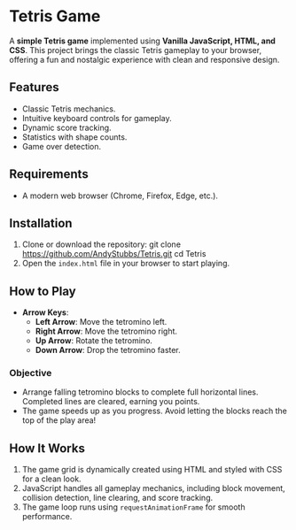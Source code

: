 # Tetris Game

A **simple Tetris game** implemented using **Vanilla JavaScript, HTML, and CSS**. This project brings the classic Tetris gameplay to your browser, offering a fun and nostalgic experience with clean and responsive design.

## Features
- Classic Tetris mechanics.
- Intuitive keyboard controls for gameplay.
- Dynamic score tracking.
- Statistics with shape counts.
- Game over detection.

## Requirements
- A modern web browser (Chrome, Firefox, Edge, etc.).

## Installation
1. Clone or download the repository:
   git clone https://github.com/AndyStubbs/Tetris.git
   cd Tetris
2. Open the `index.html` file in your browser to start playing.

## How to Play
- **Arrow Keys**:
  - **Left Arrow**: Move the tetromino left.
  - **Right Arrow**: Move the tetromino right.
  - **Up Arrow**: Rotate the tetromino.
  - **Down Arrow**: Drop the tetromino faster.

### Objective
- Arrange falling tetromino blocks to complete full horizontal lines. Completed lines are cleared, earning you points.
- The game speeds up as you progress. Avoid letting the blocks reach the top of the play area!

## How It Works
1. The game grid is dynamically created using HTML and styled with CSS for a clean look.
2. JavaScript handles all gameplay mechanics, including block movement, collision detection, line clearing, and score tracking.
3. The game loop runs using `requestAnimationFrame` for smooth performance.
